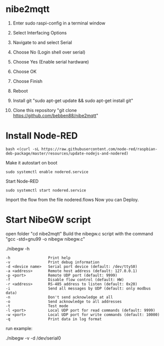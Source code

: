 # nibe2mqtt

1. Enter sudo raspi-config in a terminal window
2. Select Interfacing Options
3. Navigate to and select Serial
4. Choose No (Login shell over serial)
5. Choose Yes (Enable serial hardware)
6. Choose OK
7. Choose Finish
8. Reboot

1. Install git "sudo apt-get update && sudo apt-get install git"
2. Clone this repository "git clone https://github.com/bebben88/nibe2mqtt"

# Install Node-RED
```
bash <(curl -sL https://raw.githubusercontent.com/node-red/raspbian-deb-package/master/resources/update-nodejs-and-nodered)
```
Make it autostart on boot
```
sudo systemctl enable nodered.service
```
Start Node-RED
```
sudo systemctl start nodered.service
```
Import the flow from the file nodered.flows
Now you can Deploy.
# Start NibeGW script
open folder "cd nibe2mqtt"
Build the nibegw.c script with the command "gcc -std=gnu99 -o nibegw nibegw.c"

./nibegw -h

    -h                 Print help
    -v                 Print debug information
    -d <device name>   Serial port device (default: /dev/ttyS0)
    -a <address>       Remote host address (default: 127.0.0.1)
    -p <port>          Remote UDP port (default: 9999)
    -f                 Disable flow control (default: HW)
    -r <address>       RS-485 address to listen (default: 0x20)
    -i                 Send all messages by UDP (default: only modbus data)
    -n                 Don't send acknowledge at all
    -o                 Send acknowledge to all addresses
    -t                 Test mode
    -l <port>          Local UDP port for read commands (default: 9999)
    -w <port>          Local UDP port for write commands (default: 10000)
    -q                 Print data in log format
    
run example:

  ./nibegw -v -d /dev/serial0
